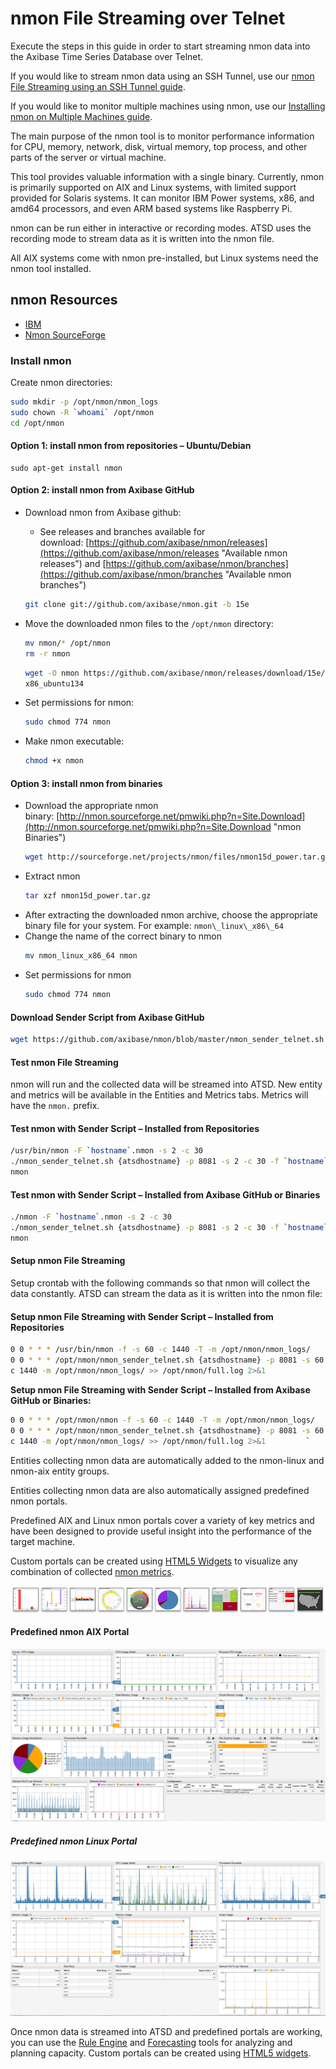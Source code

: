 nmon File Streaming over Telnet
===============================

Execute the steps in this guide in order to start streaming nmon data into the Axibase Time Series Database over Telnet.

If you would like to stream nmon data using an SSH Tunnel, use our [nmon File Streaming using an SSH Tunnel guide](ssh-tunneling.md "nmon File Streaming using an SSH Tunnel").

If you would like to monitor multiple machines using nmon, use our [Installing nmon on Multiple Machines guide](deploy.md).

The main purpose of the nmon tool is to monitor performance information for CPU, memory, network, disk, virtual memory, top process, and other parts of the server or virtual machine.

This tool provides valuable information with a single binary. Currently, nmon is primarily supported on AIX and Linux systems, with limited support provided for Solaris systems. It can monitor IBM Power systems, x86, and amd64 processors, and even ARM based systems like Raspberry Pi.

nmon can be run either in interactive or recording modes. ATSD uses the recording mode to stream data as it is written into the nmon file.

All AIX systems come with nmon pre-installed, but Linux systems need the nmon tool installed.

## nmon Resources

- [IBM](https://www.ibm.com/developerworks/aix/library/au-analyze_aix/)
- [Nmon SourceForge](http://nmon.sourceforge.net/pmwiki.php?n=Main.HomePage)

### Install nmon

Create nmon directories:

```sh
sudo mkdir -p /opt/nmon/nmon_logs                 
sudo chown -R `whoami` /opt/nmon                  
cd /opt/nmon                                      
```

#### Option 1: install nmon from repositories – Ubuntu/Debian

```
sudo apt-get install nmon                         
```

#### Option 2: install nmon from Axibase GitHub

 - Download nmon from Axibase github:
    - See releases and branches available for download: [https://github.com/axibase/nmon/releases](https://github.com/axibase/nmon/releases "Available nmon releases") and [https://github.com/axibase/nmon/branches](https://github.com/axibase/nmon/branches "Available nmon branches")
    ```sh
    git clone git://github.com/axibase/nmon.git -b 15e
    ```

- Move the downloaded nmon files to the `/opt/nmon` directory:
    ```sh
    mv nmon/* /opt/nmon                               
    rm -r nmon                                        
    ```
    ```sh
    wget -O nmon https://github.com/axibase/nmon/releases/download/15e/nmon_
    x86_ubuntu134                                     
    ```

- Set permissions for nmon:
    ```sh
    sudo chmod 774 nmon                               
    ```

- Make nmon executable:
    ```sh
    chmod +x nmon                                     
    ```

#### Option 3: install nmon from binaries

- Download the appropriate nmon binary: [http://nmon.sourceforge.net/pmwiki.php?n=Site.Download](http://nmon.sourceforge.net/pmwiki.php?n=Site.Download "nmon Binaries")
    ```sh
    wget http://sourceforge.net/projects/nmon/files/nmon15d_power.tar.gz     
    ```
- Extract nmon
    ```sh
    tar xzf nmon15d_power.tar.gz                      
    ```
- After extracting the downloaded nmon archive, choose the appropriate binary file for your system. For example: `nmon\_linux\_x86\_64`
- Change the name of the correct binary to nmon
    ```sh
    mv nmon_linux_x86_64 nmon                         
    ```
- Set permissions for nmon
    ```sh
    sudo chmod 774 nmon                               
    ```

#### Download Sender Script from Axibase GitHub

```sh
wget https://github.com/axibase/nmon/blob/master/nmon_sender_telnet.sh   
```

#### Test nmon File Streaming

nmon will run and the collected data will be streamed into ATSD. New entity and metrics will be available in the Entities and Metrics tabs. Metrics will have the `nmon.` prefix.

#### Test nmon with Sender Script – Installed from Repositories

```sh
/usr/bin/nmon -F `hostname`.nmon -s 2 -c 30       
./nmon_sender_telnet.sh {atsdhostname} -p 8081 -s 2 -c 30 -f `hostname`.
nmon                                              
```

#### Test nmon with Sender Script – Installed from Axibase GitHub or Binaries

```sh
./nmon -F `hostname`.nmon -s 2 -c 30              
./nmon_sender_telnet.sh {atsdhostname} -p 8081 -s 2 -c 30 -f `hostname`.
nmon
```                                              

#### Setup nmon File Streaming

Setup crontab with the following commands so that nmon will collect the data constantly. ATSD can stream the data as it is written into the nmon file:

#### Setup nmon File Streaming with Sender Script – Installed from Repositories

```sh
0 0 * * * /usr/bin/nmon -f -s 60 -c 1440 -T -m /opt/nmon/nmon_logs/      
0 0 * * * /opt/nmon/nmon_sender_telnet.sh {atsdhostname} -p 8081 -s 60 -
c 1440 -m /opt/nmon/nmon_logs/ >> /opt/nmon/full.log 2>&1                
```

**Setup nmon File Streaming with Sender Script – Installed from Axibase
GitHub or Binaries:**

```sh
0 0 * * * /opt/nmon/nmon -f -s 60 -c 1440 -T -m /opt/nmon/nmon_logs/     
0 0 * * * /opt/nmon/nmon_sender_telnet.sh {atsdhostname} -p 8081 -s 60 -
c 1440 -m /opt/nmon/nmon_logs/ >> /opt/nmon/full.log 2>&1         `
```


Entities collecting nmon data are automatically added to the nmon-linux and nmon-aix entity groups.

Entities collecting nmon data are also automatically assigned predefined nmon portals.

Predefined AIX and Linux nmon portals cover a variety of key metrics and have been designed to provide useful insight into the performance of the target machine.

Custom portals can be created using [HTML5 Widgets](http://axibase.com/products/axibase-time-series-database/visualization/ "Visualization") to visualize any combination of collected [nmon metrics](http://axibase.com/products/axibase-time-series-database/writing-data/nmon/format/ "Format").

[![](resources/widget-bar-2.png "widget bar 2")](http://axibase.com/products/axibase-time-series-database/visualization/widgets/)

#### Predefined nmon AIX Portal

![](resources/portal-4.png "portal 4")

##### Predefined nmon Linux Portal

![](resources/nmon-linux-portal.png "nmon linux portal")

Once nmon data is streamed into ATSD and predefined portals are working, you can use the [Rule Engine](../../rule-engine "Rule Engine") and
[Forecasting](http://axibase.com/products/axibase-time-series-database/forecasts/ "Forecasts") tools for analyzing and planning capacity. Custom portals can be created using [HTML5 widgets](http://axibase.com/products/axibase-time-series-database/visualization/ "Visualization").
